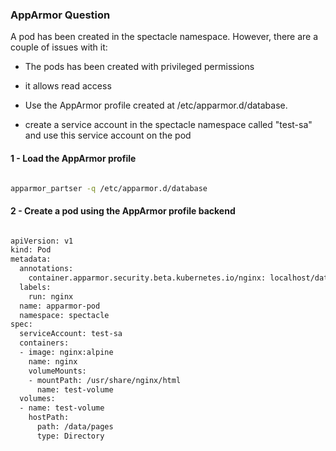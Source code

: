 ### AppArmor Question

A pod has been created in the spectacle namespace. However, there are a couple of issues with it:
- The pods has been created with privileged permissions
- it allows read access 

- Use the AppArmor profile created at /etc/apparmor.d/database.
- create a service account in the spectacle namespace called "test-sa" and use this service account on the pod

#### 1 - Load the AppArmor profile

```sh

apparmor_partser -q /etc/apparmor.d/database

```

#### 2 - Create a pod using the AppArmor profile backend

```sh

apiVersion: v1
kind: Pod
metadata:
  annotations:
    container.apparmor.security.beta.kubernetes.io/nginx: localhost/database #Apply profile 'restricted-fronend' on 'nginx' container
  labels:
    run: nginx
  name: apparmor-pod
  namespace: spectacle
spec:
  serviceAccount: test-sa 
  containers:
  - image: nginx:alpine
    name: nginx
    volumeMounts:
    - mountPath: /usr/share/nginx/html
      name: test-volume
  volumes:
  - name: test-volume
    hostPath:
      path: /data/pages
      type: Directory

```

